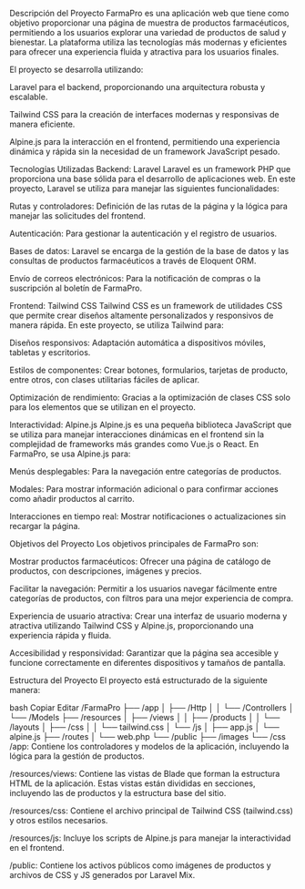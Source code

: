 Descripción del Proyecto
FarmaPro es una aplicación web que tiene como objetivo proporcionar una página de muestra de productos farmacéuticos, permitiendo a los usuarios explorar una variedad de productos de salud y bienestar. La plataforma utiliza las tecnologías más modernas y eficientes para ofrecer una experiencia fluida y atractiva para los usuarios finales.

El proyecto se desarrolla utilizando:

Laravel para el backend, proporcionando una arquitectura robusta y escalable.

Tailwind CSS para la creación de interfaces modernas y responsivas de manera eficiente.

Alpine.js para la interacción en el frontend, permitiendo una experiencia dinámica y rápida sin la necesidad de un framework JavaScript pesado.

Tecnologías Utilizadas
Backend: Laravel
Laravel es un framework PHP que proporciona una base sólida para el desarrollo de aplicaciones web. En este proyecto, Laravel se utiliza para manejar las siguientes funcionalidades:

Rutas y controladores: Definición de las rutas de la página y la lógica para manejar las solicitudes del frontend.

Autenticación: Para gestionar la autenticación y el registro de usuarios.

Bases de datos: Laravel se encarga de la gestión de la base de datos y las consultas de productos farmacéuticos a través de Eloquent ORM.

Envío de correos electrónicos: Para la notificación de compras o la suscripción al boletín de FarmaPro.

Frontend: Tailwind CSS
Tailwind CSS es un framework de utilidades CSS que permite crear diseños altamente personalizados y responsivos de manera rápida. En este proyecto, se utiliza Tailwind para:

Diseños responsivos: Adaptación automática a dispositivos móviles, tabletas y escritorios.

Estilos de componentes: Crear botones, formularios, tarjetas de producto, entre otros, con clases utilitarias fáciles de aplicar.

Optimización de rendimiento: Gracias a la optimización de clases CSS solo para los elementos que se utilizan en el proyecto.

Interactividad: Alpine.js
Alpine.js es una pequeña biblioteca JavaScript que se utiliza para manejar interacciones dinámicas en el frontend sin la complejidad de frameworks más grandes como Vue.js o React. En FarmaPro, se usa Alpine.js para:

Menús desplegables: Para la navegación entre categorías de productos.

Modales: Para mostrar información adicional o para confirmar acciones como añadir productos al carrito.

Interacciones en tiempo real: Mostrar notificaciones o actualizaciones sin recargar la página.

Objetivos del Proyecto
Los objetivos principales de FarmaPro son:

Mostrar productos farmacéuticos: Ofrecer una página de catálogo de productos, con descripciones, imágenes y precios.

Facilitar la navegación: Permitir a los usuarios navegar fácilmente entre categorías de productos, con filtros para una mejor experiencia de compra.

Experiencia de usuario atractiva: Crear una interfaz de usuario moderna y atractiva utilizando Tailwind CSS y Alpine.js, proporcionando una experiencia rápida y fluida.

Accesibilidad y responsividad: Garantizar que la página sea accesible y funcione correctamente en diferentes dispositivos y tamaños de pantalla.

Estructura del Proyecto
El proyecto está estructurado de la siguiente manera:

bash
Copiar
Editar
/FarmaPro
├── /app
│   ├── /Http
│   │   └── /Controllers
│   └── /Models
├── /resources
│   ├── /views
│   │   ├── /products
│   │   └── /layouts
│   ├── /css
│   │   └── tailwind.css
│   └── /js
│       ├── app.js
│       └── alpine.js
├── /routes
│   └── web.php
└── /public
    ├── /images
    └── /css
/app: Contiene los controladores y modelos de la aplicación, incluyendo la lógica para la gestión de productos.

/resources/views: Contiene las vistas de Blade que forman la estructura HTML de la aplicación. Estas vistas están divididas en secciones, incluyendo las de productos y la estructura base del sitio.

/resources/css: Contiene el archivo principal de Tailwind CSS (tailwind.css) y otros estilos necesarios.

/resources/js: Incluye los scripts de Alpine.js para manejar la interactividad en el frontend.

/public: Contiene los activos públicos como imágenes de productos y archivos de CSS y JS generados por Laravel Mix.